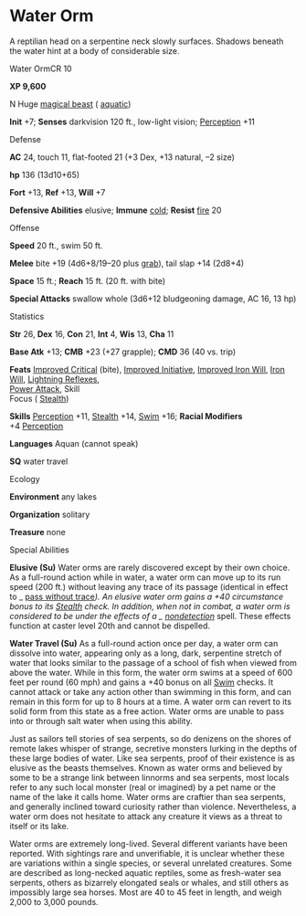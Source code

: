 # Water Orm

A reptilian head on a serpentine neck slowly surfaces. Shadows beneath the water hint at a body of considerable size.

Water OrmCR 10

**XP 9,600**

N Huge [magical beast](monsters/creatureTypes.md#_magical-beast) ( [aquatic](monsters/creatureTypes.md#_aquatic-subtype))

**Init** +7; **Senses** darkvision 120 ft., low-light vision; [Perception](additionalMonsters/../skills/perception.md#_perception) +11

Defense

**AC** 24, touch 11, flat-footed 21 (+3 Dex, +13 natural, –2 size)

**hp** 136 (13d10+65)

**Fort** +13, **Ref** +13, **Will** +7

**Defensive Abilities** elusive; **Immune** [cold](monsters/creatureTypes.md#_cold-subtype); **Resist** [fire](monsters/creatureTypes.md#_fire-subtype) 20

Offense

**Speed** 20 ft., swim 50 ft.

**Melee** bite +19 (4d6+8/19–20 plus [grab](monsters/universalMonsterRules.md#_grab)), tail slap +14 (2d8+4)

**Space** 15 ft.; **Reach** 15 ft. (20 ft. with bite)

**Special Attacks** swallow whole (3d6+12 bludgeoning damage, AC 16, 13 hp)

Statistics

**Str** 26, **Dex** 16, **Con** 21, **Int** 4, **Wis** 13, **Cha** 11

**Base Atk** +13; **CMB** +23 (+27 grapple); **CMD** 36 (40 vs. trip)

**Feats** [Improved Critical](additionalMonsters/../feats.md#_improved-critical) (bite), [Improved Initiative](additionalMonsters/../feats.md#_improved-initiative), [Improved Iron Will](additionalMonsters/../feats.md#_improved-iron-will), [Iron Will](additionalMonsters/../feats.md#_iron-will), [Lightning Reflexes](additionalMonsters/../feats.md#_lightning-reflexes),   
 [Power Attack](additionalMonsters/../feats.md#_power-attack), Skill   
Focus ( [Stealth](additionalMonsters/../skills/stealth.md#_stealth))

**Skills** [Perception](additionalMonsters/../skills/perception.md#_perception) +11, [Stealth](additionalMonsters/../skills/stealth.md#_stealth) +14, [Swim](additionalMonsters/../skills/swim.md#_swim) +16; **Racial Modifiers**   
+4 [Perception](additionalMonsters/../skills/perception.md#_perception)

**Languages** Aquan (cannot speak)

**SQ** water travel

Ecology

**Environment** any lakes

**Organization** solitary

**Treasure** none

Special Abilities

**Elusive (Su)** Water orms are rarely discovered except by their own choice. As a full-round action while in water, a water orm can move up to its run speed (200 ft.) without leaving any trace of its passage (identical in effect to _ [pass without trace](additionalMonsters/../spells/passWithoutTrace.md#_pass-without-trace)_). An elusive water orm gains a +40 circumstance bonus to its [Stealth](additionalMonsters/../skills/stealth.md#_stealth) check. In addition, when not in combat, a water orm is considered to be under the effects of a _ [nondetection](additionalMonsters/../spells/nondetection.md#_nondetection)_ spell. These effects function at caster level 20th and cannot be dispelled.

**Water Travel (Su)** As a full-round action once per day, a water orm can dissolve into water, appearing only as a long, dark, serpentine stretch of water that looks similar to the passage of a school of fish when viewed from above the water. While in this form, the water orm swims at a speed of 600 feet per round (60 mph) and gains a +40 bonus on all [Swim](additionalMonsters/../skills/swim.md#_swim) checks. It cannot attack or take any action other than swimming in this form, and can remain in this form for up to 8 hours at a time. A water orm can revert to its solid form from this state as a free action. Water orms are unable to pass into or through salt water when using this ability.

Just as sailors tell stories of sea serpents, so do denizens on the shores of remote lakes whisper of strange, secretive monsters lurking in the depths of these large bodies of water. Like sea serpents, proof of their existence is as elusive as the beasts themselves. Known as water orms and believed by some to be a strange link between linnorms and sea serpents, most locals refer to any such local monster (real or imagined) by a pet name or the name of the lake it calls home. Water orms are craftier than sea serpents, and generally inclined toward curiosity rather than violence. Nevertheless, a water orm does not hesitate to attack any creature it views as a threat to itself or its lake.

Water orms are extremely long-lived. Several different variants have been reported. With sightings rare and unverifiable, it is unclear whether these are variations within a single species, or several unrelated creatures. Some are described as long-necked aquatic reptiles, some as fresh-water sea serpents, others as bizarrely elongated seals or whales, and still others as impossibly large sea horses. Most are 40 to 45 feet in length, and weigh 2,000 to 3,000 pounds.

